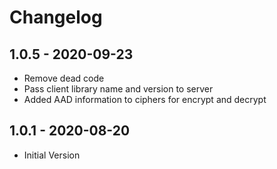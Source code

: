 # Changelog

## 1.0.5 - 2020-09-23
* Remove dead code
* Pass client library name and version to server
* Added AAD information to ciphers for encrypt and decrypt

## 1.0.1 - 2020-08-20
* Initial Version
